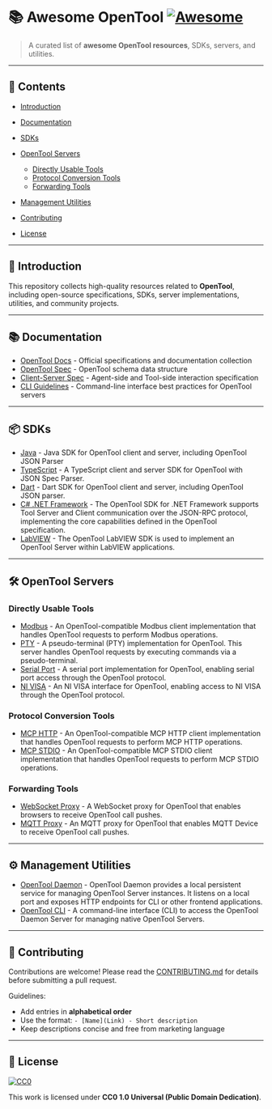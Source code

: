 # 📚 Awesome OpenTool [![Awesome](https://awesome.re/badge.svg)](https://awesome.re)

> A curated list of **awesome OpenTool resources**, SDKs, servers, and utilities.

---

## 📖 Contents

* [Introduction](#-introduction)
* [Documentation](#-documentation)
* [SDKs](#-sdks)
* [OpenTool Servers](#-opentool-servers)

    * [Directly Usable Tools](#directly-usable-tools)
    * [Protocol Conversion Tools](#protocol-conversion-tools)
    * [Forwarding Tools](#forwarding-tools)
* [Management Utilities](#-management-utilities)
* [Contributing](#-contributing)
* [License](#-license)

---

## 📖 Introduction

This repository collects high-quality resources related to **OpenTool**,
including open-source specifications, SDKs, server implementations, utilities, and community projects.

---

## 📚 Documentation

* [OpenTool Docs](https://github.com/opentool-hub/opentool-spec) - Official specifications and documentation collection
* [OpenTool Spec](https://github.com/opentool-hub/opentool-spec/blob/main/opentool-specification-cn.md) - OpenTool schema data structure
* [Client-Server Spec](https://github.com/opentool-hub/opentool-spec/blob/main/client-server-specification-cn.md) - Agent-side and Tool-side interaction specification
* [CLI Guidelines](https://github.com/opentool-hub/opentool-spec/blob/main/opentool-server-cli-guidelines-cn.md) - Command-line interface best practices for OpenTool servers

---

## 📦 SDKs

* [Java](https://github.com/opentool-hub/opentool-java) - Java SDK for OpenTool client and server, including OpenTool JSON Parser
* [TypeScript](https://github.com/opentool-hub/opentool-typescript) - A TypeScript client and server SDK for OpenTool with JSON Spec Parser.
* [Dart](https://github.com/opentool-hub/opentool-dart) - Dart SDK for OpenTool client and server, including OpenTool JSON parser.
* [C# .NET Framework](https://github.com/opentool-hub/opentool-csharp) - The OpenTool SDK for .NET Framework supports Tool Server and Client communication over the JSON-RPC protocol, implementing the core capabilities defined in the OpenTool specification.
* [LabVIEW](https://github.com/opentool-hub/opentool-labview) - The OpenTool LabVIEW SDK is used to implement an OpenTool Server within LabVIEW applications.

---

## 🛠 OpenTool Servers

### Directly Usable Tools

* [Modbus](https://github.com/opentool-hub/opentool-server-modbus) - An OpenTool-compatible Modbus client implementation that handles OpenTool requests to perform Modbus operations.
* [PTY](https://github.com/opentool-hub/opentool-server-pty) - A pseudo-terminal (PTY) implementation for OpenTool. This server handles OpenTool requests by executing commands via a pseudo-terminal.
* [Serial Port](https://github.com/opentool-hub/opentool-server-serial-port) - A serial port implementation for OpenTool, enabling serial port access through the OpenTool protocol.
* [NI VISA](https://github.com/opentool-hub/opentool-server-ni-visa) - An NI VISA interface for OpenTool, enabling access to NI VISA through the OpenTool protocol.

### Protocol Conversion Tools

* [MCP HTTP](https://github.com/opentool-hub/opentool-server-mcp-http) - An OpenTool-compatible MCP HTTP client implementation that handles OpenTool requests to perform MCP HTTP operations.
* [MCP STDIO](https://github.com/opentool-hub/opentool-server-mcp-stdio) - An OpenTool-compatible MCP STDIO client implementation that handles OpenTool requests to perform MCP STDIO operations.

### Forwarding Tools

* [WebSocket Proxy](https://github.com/opentool-hub/opentool-server-websocket-proxy) - A WebSocket proxy for OpenTool that enables browsers to receive OpenTool call pushes.
* [MQTT Proxy](https://github.com/opentool-hub/opentool-server-mqtt-proxy) - An MQTT proxy for OpenTool that enables MQTT Device to receive OpenTool call pushes.

---

## ⚙️ Management Utilities

* [OpenTool Daemon](https://github.com/opentool-hub/opentool-util-daemon) - OpenTool Daemon provides a local persistent service for managing OpenTool Server instances. It listens on a local port and exposes HTTP endpoints for CLI or other frontend applications.
* [OpenTool CLI](https://github.com/opentool-hub/opentool-util-cli) - A command-line interface (CLI) to access the OpenTool Daemon Server for managing native OpenTool Servers.

---

## 🤝 Contributing

Contributions are welcome! Please read the [CONTRIBUTING.md](CONTRIBUTING.md) for details before submitting a pull request.

Guidelines:

* Add entries in **alphabetical order**
* Use the format: `- [Name](Link) - Short description`
* Keep descriptions concise and free from marketing language

---

## 📜 License

[![CC0](https://licensebuttons.net/p/zero/1.0/88x31.png)](LICENSE)

This work is licensed under **CC0 1.0 Universal (Public Domain Dedication)**.
